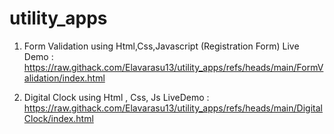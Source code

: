 # utility_apps

1. Form Validation using Html,Css,Javascript (Registration Form)
   Live Demo : https://raw.githack.com/Elavarasu13/utility_apps/refs/heads/main/FormValidation/index.html

2. Digital Clock using Html , Css, Js
   LiveDemo : https://raw.githack.com/Elavarasu13/utility_apps/refs/heads/main/DigitalClock/index.html
